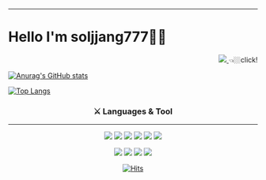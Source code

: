  <hr>
 
 # Hello I'm soljjang777🤘🏼
 <!--**********************티스토리 블로그***************************--> 
<div align=right>
 
 <a href="https://solsolhane.tistory.com/"> 
<img src="http://img.shields.io/badge/Tech Blog-FBE5E5?style=flat-square&logo=github&link=https://byul91oh.tistory.com/">
</a> 👈🏼click!
 
 </div>
 <!--****************************깃허브통계************************************--> 
<div width=50%>  
 
  [![Anurag's GitHub stats](https://github-readme-stats.vercel.app/api?username=soljjang777&show_icons=true&theme=radical)](https://github.com/anuraghazra/github-readme-stats)
</div>
<div width=50%>
            
 [![Top Langs](https://github-readme-stats.vercel.app/api/top-langs/?username=soljjang777&show_icons=true&theme=radical&layout=compact)](https://github.com/anuraghazra/github-readme-stats)
 
 </div> 

   <!--****************************언어와툴************************************--> 
  <h3 align=center>⚔ Languages & Tool</h3> <hr>
  <div align=center>                                                                              
  <img src="https://img.shields.io/badge/Java-007396?style=flat-square&logo=Java&logoColor=F5F5F5"/>
  <img src="https://img.shields.io/badge/JavaScript-3776AB?style=flat-square&logo=JavaScript&logoColor=F5F5F5"/>
  <img src="https://img.shields.io/badge/Python-F7DF1E?style=flat-square&logo=Python&logoColor=F5F5F5"/>
  <img src="https://img.shields.io/badge/HTML5-E34F26?style=flat-square&logo=HTML5&logoColor=F5F5F5"/>
  <img src="https://img.shields.io/badge/CSS3-1572B6?style=flat-square&logo=CSS3&logoColor=F5F5F5"/>
  <img src="https://img.shields.io/badge/MySQL-4479A1?style=flat-square&logo=MySQL&logoColor=F5F5F5"/>
   </div> <p></p>
   <div align=center>
  <img src="https://img.shields.io/badge/Visual Studio Code-007ACC?style=flat-square&logo=Visual Studio Code&logoColor=F5F5F5"/>
  <img src="https://img.shields.io/badge/Eclipse IDE-2C2255?style=flat-square&logo=Eclipse IDE&logoColor=F5F5F5"/>
  <img src="https://img.shields.io/badge/Apache Tomcat-F8DC75?style=flat-square&logo=Apache Tomcat&logoColor=F5F5F5"/>
  <img src="https://img.shields.io/badge/Jupyter-F37626?style=flat-square&logo=Jupyter&logoColor=F5F5F5"/>
   </div> <p></p>
   
 <div align=center>
  
  [![Hits](https://hits.seeyoufarm.com/api/count/incr/badge.svg?url=https%3A%2F%2Fgithub.com%2Fsoljjang777&count_bg=%2379C83D&title_bg=%23555555&icon=&icon_color=%23E7E7E7&title=hits&edge_flat=false)](https://hits.seeyoufarm.com)
    </div> <p></p>

 
